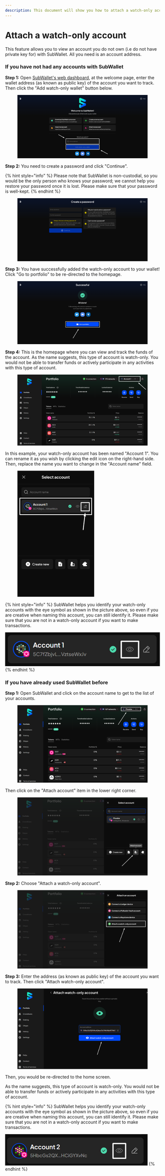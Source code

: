 ```yaml
---
description: This document will show you how to attach a watch-only account on SubWallet.
---
```


# Attach a watch-only account

This feature allows you to view an account you do not own (i.e do not have private key for) with SubWallet. All you need is an account address.

### If you have not had any accounts with SubWallet

**Step 1:** Open [SubWallet's web dashboard](https://web.subwallet.app/welcome), at the welcome page, enter the wallet address (as known as public key) of the account you want to track. Then click the "Add watch-only wallet" button below.

<figure><img src="../../.gitbook/assets/image (556).png" alt=""><figcaption></figcaption></figure>

**Step 2:** You need to create a password and click "Continue".

{% hint style="info" %}
Please note that SubWallet is non-custodial, so you would be the only person who knows your password; we cannot help you restore your password once it is lost. Please make sure that your password is well-kept.
{% endhint %}

<figure><img src="../../.gitbook/assets/image (555).png" alt=""><figcaption></figcaption></figure>

**Step 3:** You have successfully added the watch-only account to your wallet! Click "Go to portfolio" to be re-directed to the homepage.

<figure><img src="../../.gitbook/assets/image (550).png" alt=""><figcaption></figcaption></figure>

**Step 4:** This is the homepage where you can view and track the funds of the account. As the name suggests, this type of account is watch-only. You would not be able to transfer funds or actively participate in any activities with this type of account.&#x20;

<figure><img src="../../.gitbook/assets/image (577).png" alt=""><figcaption></figcaption></figure>

In this example, your watch-only account has been named "Account 1". You can rename it as you wish by clicking the edit icon on the right-hand side. Then, replace the name you want to change in the "Account name" field.

<div align="left">

<figure><img src="../../.gitbook/assets/image (578).png" alt="" width="250"><figcaption></figcaption></figure>

</div>

{% hint style="info" %}
SubWallet helps you identify your watch-only accounts with the eye symbol as shown in the picture above, so even if you are creative when naming this account, you can still identify it. Please make sure that you are not in a watch-only account if you want to make transactions.

![](<../../.gitbook/assets/image (579).png>)
{% endhint %}

### If you have already used SubWallet before

**Step 1:** Open SubWallet and click on the account name to get to the list of your accounts.

<figure><img src="../../.gitbook/assets/image (544).png" alt=""><figcaption></figcaption></figure>

Then click on the "Attach account" item in the lower right corner.

<figure><img src="../../.gitbook/assets/image (545).png" alt=""><figcaption></figcaption></figure>

**Step 2:** Choose "Attach a watch-only account".

<figure><img src="../../.gitbook/assets/image (546).png" alt=""><figcaption></figcaption></figure>

**Step 3:** Enter the address (as known as public key) of the account you want to track. Then click "Attach watch-only account".

<figure><img src="../../.gitbook/assets/image (547).png" alt=""><figcaption></figcaption></figure>

Then, you would be re-directed to the home screen.

As the name suggests, this type of account is watch-only. You would not be able to transfer funds or actively participate in any activities with this type of account.&#x20;

{% hint style="info" %}
SubWallet helps you identify your watch-only accounts with the eye symbol as shown in the picture above, so even if you are creative when naming this account, you can still identify it. Please make sure that you are not in a watch-only account if you want to make transactions.

![](<../../.gitbook/assets/image (548).png>)
{% endhint %}
